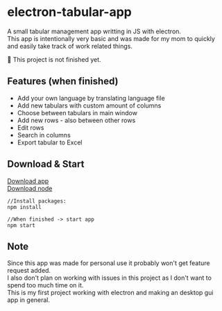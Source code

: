 # electron-tabular-app
A small tabular management app writting in JS with electron.  
This app is intentionally very basic and was made for my mom to quickly and easily take track of work related things.

🚧 This project is not finished yet.

## Features (when finished)
* Add your own language by translating language file
* Add new tabulars with custom amount of columns
* Choose between tabulars in main window
* Add new rows - also between other rows
* Edit rows
* Search in columns
* Export tabular to Excel

## Download & Start

[Download app](https://github.com/HerrEurobeat/electron-tabular-app/archive/master.zip)  
[Download node](https://nodejs.org)  

```
//Install packages:
npm install

//When finished -> start app
npm start
```

## Note
Since this app was made for personal use it probably won't get feature request added.  
I also don't plan on working with issues in this project as I don't want to spend too much time on it.  
This is my first project working with electron and making an desktop gui app in general.  
